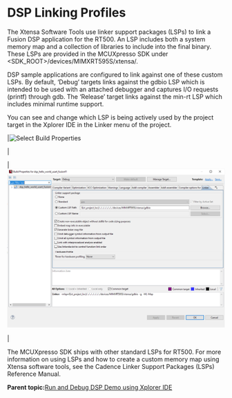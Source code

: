 # DSP Linking Profiles

The Xtensa Software Tools use linker support packages \(LSPs\) to link a Fusion DSP application for the RT500. An LSP includes both a system memory map and a collection of libraries to include into the final binary. These LSPs are provided in the MCUXpresso SDK under <SDK\_ROOT\>/devices/MIMXRT595S/xtensa/.

DSP sample applications are configured to link against one of these custom LSPs. By default, ‘Debug’ targets links against the gdbio LSP which is intended to be used with an attached debugger and captures I/O requests \(printf\) through gdb. The ‘Release’ target links against the min-rt LSP which includes minimal runtime support.

You can see and change which LSP is being actively used by the project target in the Xplorer IDE in the Linker menu of the project.

|![](../images/image17.png "Select
										Build Properties")

|

|![](../images/image18.png "Build Properties")

|

The MCUXpresso SDK ships with other standard LSPs for RT500. For more information on using LSPs and how to create a custom memory map using Xtensa software tools, see the Cadence Linker Support Packages \(LSPs\) Reference Manual.

**Parent topic:**[Run and Debug DSP Demo using Xplorer IDE](../topics/run_and_debug_dsp_demo_using_xplorer_ide.md)

